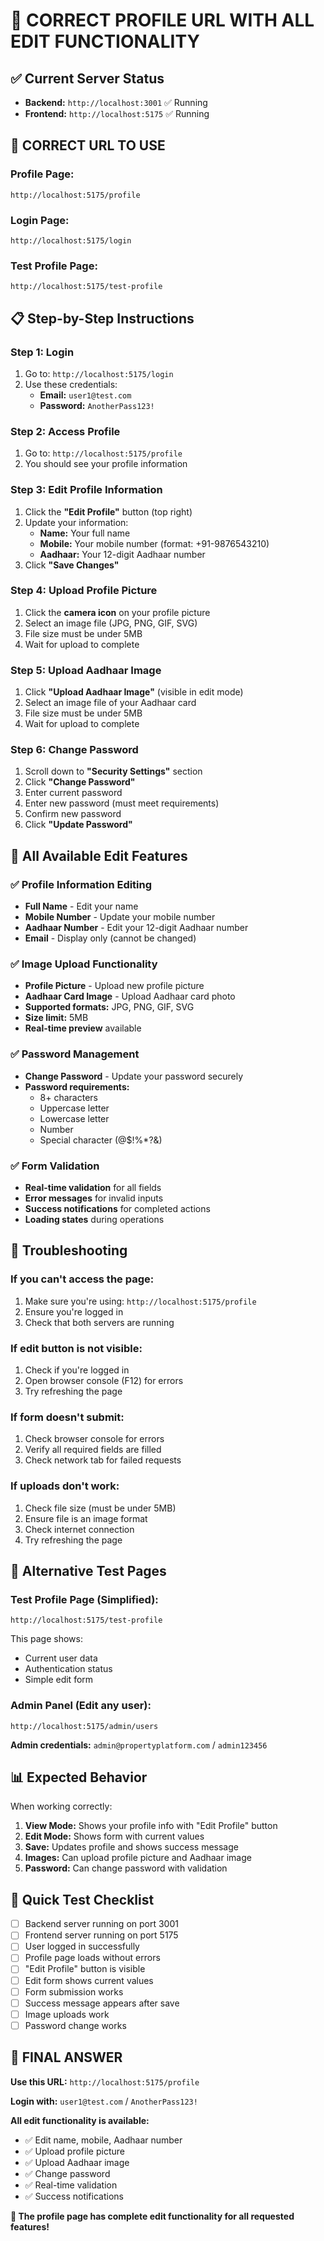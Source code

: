 # 🎯 **CORRECT PROFILE URL WITH ALL EDIT FUNCTIONALITY**

## ✅ **Current Server Status**
- **Backend:** `http://localhost:3001` ✅ Running
- **Frontend:** `http://localhost:5175` ✅ Running

## 🚀 **CORRECT URL TO USE**

### **Profile Page:**
```
http://localhost:5175/profile
```

### **Login Page:**
```
http://localhost:5175/login
```

### **Test Profile Page:**
```
http://localhost:5175/test-profile
```

## 📋 **Step-by-Step Instructions**

### **Step 1: Login**
1. Go to: `http://localhost:5175/login`
2. Use these credentials:
   - **Email:** `user1@test.com`
   - **Password:** `AnotherPass123!`

### **Step 2: Access Profile**
1. Go to: `http://localhost:5175/profile`
2. You should see your profile information

### **Step 3: Edit Profile Information**
1. Click the **"Edit Profile"** button (top right)
2. Update your information:
   - **Name:** Your full name
   - **Mobile:** Your mobile number (format: +91-9876543210)
   - **Aadhaar:** Your 12-digit Aadhaar number
3. Click **"Save Changes"**

### **Step 4: Upload Profile Picture**
1. Click the **camera icon** on your profile picture
2. Select an image file (JPG, PNG, GIF, SVG)
3. File size must be under 5MB
4. Wait for upload to complete

### **Step 5: Upload Aadhaar Image**
1. Click **"Upload Aadhaar Image"** (visible in edit mode)
2. Select an image file of your Aadhaar card
3. File size must be under 5MB
4. Wait for upload to complete

### **Step 6: Change Password**
1. Scroll down to **"Security Settings"** section
2. Click **"Change Password"**
3. Enter current password
4. Enter new password (must meet requirements)
5. Confirm new password
6. Click **"Update Password"**

## 🎯 **All Available Edit Features**

### ✅ **Profile Information Editing**
- **Full Name** - Edit your name
- **Mobile Number** - Update your mobile number
- **Aadhaar Number** - Edit your 12-digit Aadhaar number
- **Email** - Display only (cannot be changed)

### ✅ **Image Upload Functionality**
- **Profile Picture** - Upload new profile picture
- **Aadhaar Card Image** - Upload Aadhaar card photo
- **Supported formats:** JPG, PNG, GIF, SVG
- **Size limit:** 5MB
- **Real-time preview** available

### ✅ **Password Management**
- **Change Password** - Update your password securely
- **Password requirements:** 
  - 8+ characters
  - Uppercase letter
  - Lowercase letter
  - Number
  - Special character (@$!%*?&)

### ✅ **Form Validation**
- **Real-time validation** for all fields
- **Error messages** for invalid inputs
- **Success notifications** for completed actions
- **Loading states** during operations

## 🔧 **Troubleshooting**

### **If you can't access the page:**
1. Make sure you're using: `http://localhost:5175/profile`
2. Ensure you're logged in
3. Check that both servers are running

### **If edit button is not visible:**
1. Check if you're logged in
2. Open browser console (F12) for errors
3. Try refreshing the page

### **If form doesn't submit:**
1. Check browser console for errors
2. Verify all required fields are filled
3. Check network tab for failed requests

### **If uploads don't work:**
1. Check file size (must be under 5MB)
2. Ensure file is an image format
3. Check internet connection
4. Try refreshing the page

## 🧪 **Alternative Test Pages**

### **Test Profile Page (Simplified):**
```
http://localhost:5175/test-profile
```
This page shows:
- Current user data
- Authentication status
- Simple edit form

### **Admin Panel (Edit any user):**
```
http://localhost:5175/admin/users
```
**Admin credentials:** `admin@propertyplatform.com` / `admin123456`

## 📊 **Expected Behavior**

When working correctly:
1. **View Mode:** Shows your profile info with "Edit Profile" button
2. **Edit Mode:** Shows form with current values
3. **Save:** Updates profile and shows success message
4. **Images:** Can upload profile picture and Aadhaar image
5. **Password:** Can change password with validation

## 🎉 **Quick Test Checklist**

- [ ] Backend server running on port 3001
- [ ] Frontend server running on port 5175
- [ ] User logged in successfully
- [ ] Profile page loads without errors
- [ ] "Edit Profile" button is visible
- [ ] Edit form shows current values
- [ ] Form submission works
- [ ] Success message appears after save
- [ ] Image uploads work
- [ ] Password change works

## 🎯 **FINAL ANSWER**

**Use this URL:** `http://localhost:5175/profile`

**Login with:** `user1@test.com` / `AnotherPass123!`

**All edit functionality is available:**
- ✅ Edit name, mobile, Aadhaar number
- ✅ Upload profile picture
- ✅ Upload Aadhaar image
- ✅ Change password
- ✅ Real-time validation
- ✅ Success notifications

**🎉 The profile page has complete edit functionality for all requested features!**
